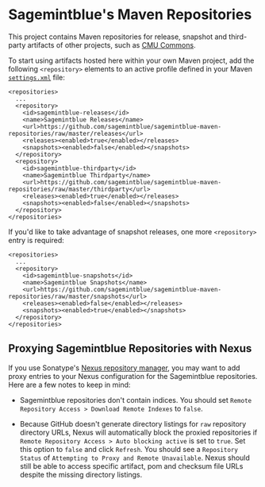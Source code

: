 # Sagemintblue's Maven Repositories

This project contains Maven repositories for release, snapshot and third-party
artifacts of other projects, such as [CMU
Commons](https://github.com/sagemintblue/cmu-commons).

To start using artifacts hosted here within your own Maven project, add the
following `<repository>` elements to an active profile defined in your Maven
[`settings.xml`][1] file:

[1]: http://maven.apache.org/settings.html

    <repositories>
      ...
      <repository>
        <id>sagemintblue-releases</id>
        <name>Sagemintblue Releases</name>
        <url>https://github.com/sagemintblue/sagemintblue-maven-repositories/raw/master/releases</url>
        <releases><enabled>true</enabled></releases>
        <snapshots><enabled>false</enabled></snapshots>
      </repository>
      <repository>
        <id>sagemintblue-thirdparty</id>
        <name>Sagemintblue Thirdparty</name>
        <url>https://github.com/sagemintblue/sagemintblue-maven-repositories/raw/master/thirdparty</url>
        <releases><enabled>true</enabled></releases>
        <snapshots><enabled>false</enabled></snapshots>
      </repository>
    </repositories>

If you'd like to take advantage of snapshot releases, one more `<repository>`
entry is required:

    <repositories>
      ...
      <repository>
        <id>sagemintblue-snapshots</id>
        <name>Sagemintblue Snapshots</name>
        <url>https://github.com/sagemintblue/sagemintblue-maven-repositories/raw/master/snapshots</url>
        <releases><enabled>false</enabled></releases>
        <snapshots><enabled>true</enabled></snapshots>
      </repository>
    </repositories>


## Proxying Sagemintblue Repositories with Nexus

If you use Sonatype's [Nexus repository manager][2], you may want to add proxy
entries to your Nexus configuration for the Sagemintblue repositories. Here are
a few notes to keep in mind:

 * Sagemintblue repositories don't contain indices. You should set `Remote
   Repository Access > Download Remote Indexes` to `false`.

 * Because GitHub doesn't generate directory listings for `raw` repository
   directory URLs, Nexus will automatically block the proxied repositories if
   `Remote Repository Access > Auto blocking active` is set to `true`. Set this
   option to `false` and click `Refresh`. You should see a `Repository Status`
   of `Attempting to Proxy and Remote Unavailable`. Nexus should still be able
   to access specific artifact, pom and checksum file URLs despite the missing
   directory listings.

[1]: http://maven.apache.org/settings.html
[2]: http://nexus.sonatype.org/
